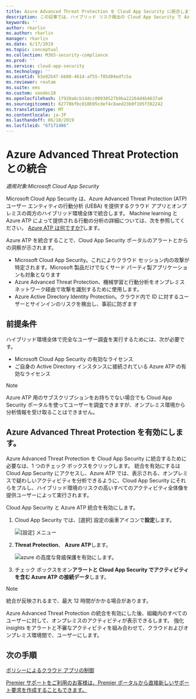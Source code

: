 ```yaml
---
title: Azure Advanced Threat Protection を Cloud App Security に統合します。
description: この記事では、ハイブリッド リスク検出の Cloud App Security で Azure Advanced Threat Protection の洞察を活用する方法についての情報を提供します。
keywords: ''
author: rkarlin
ms.author: rkarlin
manager: rkarlin
ms.date: 6/17/2019
ms.topic: conceptual
ms.collection: M365-security-compliance
ms.prod: ''
ms.service: cloud-app-security
ms.technology: ''
ms.assetid: 63e82b47-bb08-4614-af55-f85d04edfc5a
ms.reviewer: reutam
ms.suite: ems
ms.custom: seodec18
ms.openlocfilehash: 1f920a6cb1ddcc00930527b9ba22264d4b4637a6
ms.sourcegitcommit: 62778bfbc010b95cdef4c8aed23b0f195f382242
ms.translationtype: MT
ms.contentlocale: ja-JP
ms.lasthandoff: 06/18/2019
ms.locfileid: "67171486"
---
```

# <a name="azure-advanced-threat-protection-integration"></a>Azure Advanced Threat Protection との統合

*適用対象:Microsoft Cloud App Security*

Microsoft Cloud App Security は、Azure Advanced Threat Protection (ATP) ユーザー エンティティの行動分析 (UEBA) を提供するクラウド アプリとオンプレミスの両方のハイブリッド環境全体で統合します。 Machine learning と Azure ATP によって提供される行動の分析の詳細については、次を参照してください。 [Azure ATP は何ですか?](https://docs.microsoft.com/azure-advanced-threat-protection/what-is-atp)します。

Azure ATP を統合することで、Cloud App Security ポータルのアラートとからの洞察が示されます。
- Microsoft Cloud App Security。これによりクラウド セッション内の攻撃が特定されます。Microsoft 製品だけでなくサード パーティ製アプリケーションも対象となります
- Azure Advanced Threat Protection、機械学習と行動分析をオンプレミス ネットワーク経由で攻撃を識別するために使用します。
- Azure Active Directory Identity Protection。クラウド内で ID に対するユーザーとサインインのリスクを検出し、事前に防ぎます


## <a name="prerequisites"></a>前提条件

ハイブリッド環境全体で完全なユーザー調査を実行するためには、次が必要です。

- Microsoft Cloud App Security の有効なライセンス
- ご自身の Active Directory インスタンスに接続されている Azure ATP の有効なライセンス

>[!NOTE]
>Azure ATP 用のサブスクリプションをお持ちでない場合でも Cloud App Security ポータルを使ってユーザーを調査できますが、オンプレミス環境から分析情報を受け取ることはできません。


## <a name="enable-azure-advanced-threat-protection"></a>Azure Advanced Threat Protection を有効にします。

Azure Advanced Threat Protection を Cloud App Security に統合するために必要なは、1 つのチェック ボックスをクリックします。 統合を有効にするは Cloud App Security にアクセスし、Azure ATP では、表示される、オンプレミスで疑わしいアクティビティを分析できるように、Cloud App Security にそれらをプルし、ハイブリッド環境のリスクの高いすべてのアクティビティ全体像を提供ユーザーによって実行されます。

Cloud App Security と Azure ATP 統合を有効にします。

1. Cloud App Security では、[選択] 設定の歯車アイコンで**設定**します。
    
   ![[設定] メニュー](./media/azip-system-settings.png)

1. **Threat Protection**、 **Azure ATP**します。
   
    ![azure の高度な脅威保護を有効にします。](./media/aatp-integration.png)

3. チェック ボックスをオン**アラートと Cloud App Security でアクティビティを含む Azure ATP の接続データ**します。


> [!NOTE]
> 統合が反映されるまで、最大 12 時間がかかる場合があります。
 
Azure Advanced Threat Protection の統合を有効にした後、組織内のすべてのユーザーに対して、オンプレミスのアクティビティが表示できるします。 強化 insights をアラートと不審なアクティビティを組み合わせて、クラウドおよびオンプレミス環境間で、ユーザーにします。



## <a name="next-steps"></a>次の手順 
[ポリシーによるクラウド アプリの制御](control-cloud-apps-with-policies.md)   

[Premier サポートをご利用のお客様は、Premier ポータルから直接新しいサポート要求を作成することもできます。](https://premier.microsoft.com/)  
  
